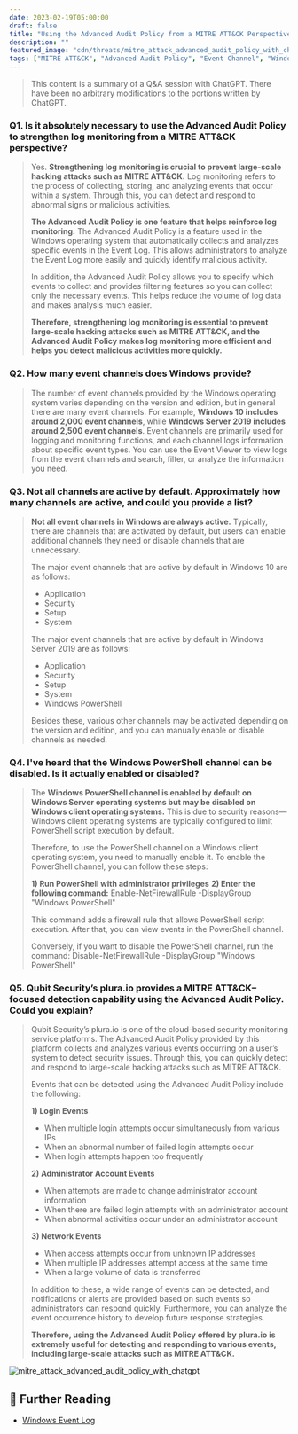 ```yaml
---
date: 2023-02-19T05:00:00
draft: false
title: "Using the Advanced Audit Policy from a MITRE ATT&CK Perspective with ChatGPT"
description: ""
featured_image: "cdn/threats/mitre_attack_advanced_audit_policy_with_chatgpt-1.png"
tags: ["MITRE ATT&CK", "Advanced Audit Policy", "Event Channel", "Windows PowerShell Channel", "Windows Event Log"]
---
```


> This content is a summary of a Q\&A session with ChatGPT. There have been no arbitrary modifications to the portions written by ChatGPT.

<!--more-->

### Q1. Is it absolutely necessary to use the Advanced Audit Policy to strengthen log monitoring from a MITRE ATT\&CK perspective?

> Yes. **Strengthening log monitoring is crucial to prevent large-scale hacking attacks such as MITRE ATT\&CK.**
> Log monitoring refers to the process of collecting, storing, and analyzing events that occur within a system.
> Through this, you can detect and respond to abnormal signs or malicious activities.
>
> **The Advanced Audit Policy is one feature that helps reinforce log monitoring.**
> The Advanced Audit Policy is a feature used in the Windows operating system that automatically collects and analyzes specific events in the Event Log.
> This allows administrators to analyze the Event Log more easily and quickly identify malicious activity.
>
> In addition, the Advanced Audit Policy allows you to specify which events to collect and provides filtering features so you can collect only the necessary events.
> This helps reduce the volume of log data and makes analysis much easier.
>
> **Therefore, strengthening log monitoring is essential to prevent large-scale hacking attacks such as MITRE ATT\&CK,
> and the Advanced Audit Policy makes log monitoring more efficient and helps you detect malicious activities more quickly.**

### Q2. How many event channels does Windows provide?

> The number of event channels provided by the Windows operating system varies depending on the version and edition, but in general there are many event channels.
> For example, **Windows 10 includes around 2,000 event channels**, while **Windows Server 2019 includes around 2,500 event channels**.
> Event channels are primarily used for logging and monitoring functions, and each channel logs information about specific event types.
> You can use the Event Viewer to view logs from the event channels and search, filter, or analyze the information you need.

### Q3. Not all channels are active by default. Approximately how many channels are active, and could you provide a list?

> **Not all event channels in Windows are always active.**
> Typically, there are channels that are activated by default, but users can enable additional channels they need or disable channels that are unnecessary.
>
> The major event channels that are active by default in Windows 10 are as follows:
>
> * Application
> * Security
> * Setup
> * System
>
> The major event channels that are active by default in Windows Server 2019 are as follows:
>
> * Application
> * Security
> * Setup
> * System
> * Windows PowerShell
>
> Besides these, various other channels may be activated depending on the version and edition, and you can manually enable or disable channels as needed.

### Q4. I've heard that the Windows PowerShell channel can be disabled. Is it actually enabled or disabled?

> The **Windows PowerShell channel is enabled by default on Windows Server operating systems but may be disabled on Windows client operating systems.**
> This is due to security reasons—Windows client operating systems are typically configured to limit PowerShell script execution by default.
>
> Therefore, to use the PowerShell channel on a Windows client operating system, you need to manually enable it.
> To enable the PowerShell channel, you can follow these steps:
>
> **1) Run PowerShell with administrator privileges**
> **2) Enter the following command:**
> Enable-NetFirewallRule -DisplayGroup "Windows PowerShell"
>
> This command adds a firewall rule that allows PowerShell script execution.
> After that, you can view events in the PowerShell channel.
>
> Conversely, if you want to disable the PowerShell channel, run the command:
> Disable-NetFirewallRule -DisplayGroup "Windows PowerShell"

### Q5. Qubit Security’s plura.io provides a MITRE ATT\&CK–focused detection capability using the Advanced Audit Policy. Could you explain?

> Qubit Security’s plura.io is one of the cloud-based security monitoring service platforms.
> The Advanced Audit Policy provided by this platform collects and analyzes various events occurring on a user’s system to detect security issues.
> Through this, you can quickly detect and respond to large-scale hacking attacks such as MITRE ATT\&CK.
>
> Events that can be detected using the Advanced Audit Policy include the following:
>
> **1) Login Events**
>
> * When multiple login attempts occur simultaneously from various IPs
> * When an abnormal number of failed login attempts occur
> * When login attempts happen too frequently
>
> **2) Administrator Account Events**
>
> * When attempts are made to change administrator account information
> * When there are failed login attempts with an administrator account
> * When abnormal activities occur under an administrator account
>
> **3) Network Events**
>
> * When access attempts occur from unknown IP addresses
> * When multiple IP addresses attempt access at the same time
> * When a large volume of data is transferred
>
> In addition to these, a wide range of events can be detected, and notifications or alerts are provided based on such events so administrators can respond quickly.
> Furthermore, you can analyze the event occurrence history to develop future response strategies.
>
> **Therefore, using the Advanced Audit Policy offered by plura.io is extremely useful for detecting and responding to various events, including large-scale attacks such as MITRE ATT\&CK.**

![mitre\_attack\_advanced\_audit\_policy\_with\_chatgpt](https://blog.plura.io/cdn/threats/mitre_attack_advanced_audit_policy_with_chatgpt-1.png)

## 📖 Further Reading

* [Windows Event Log](https://learn.microsoft.com/en-us/windows/win32/wes/windows-event-log)
